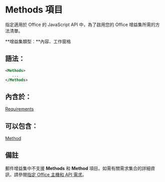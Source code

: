 
# <a name="methods-element"></a>Methods 項目
指定適用於 Office 的 JavaScript API 中，為了啟用您的 Office 增益集所需的方法清單。

 **增益集類型︰**內容、工作窗格


## <a name="syntax:"></a>語法：


```XML
<Methods>
   ...
</Methods>
```


## <a name="contained-in:"></a>內含於：

[Requirements](../../reference/manifest/requirements.md)


## <a name="can-contain:"></a>可以包含︰

[Method](../../reference/manifest/method.md)


## <a name="remarks"></a>備註

郵件增益集中不支援 **Methods** 和 **Method** 項目。如需有關需求集合的詳細資訊，請參閱[指定 Office 主機和 API 需求](../../docs/overview/specify-office-hosts-and-api-requirements.md#SpecifyRequirementSets_intro)。

